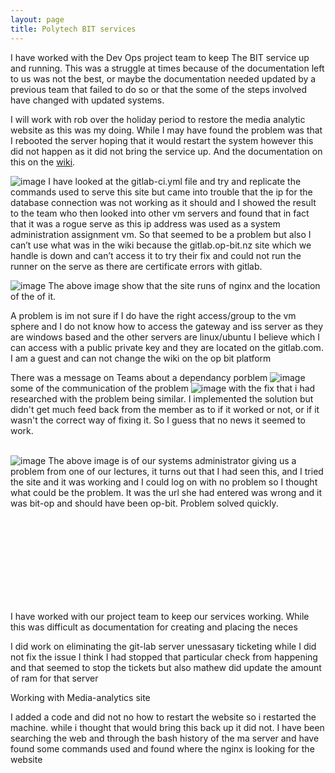 ```yaml
---
layout: page
title: Polytech BIT services
---
```


I have worked with the Dev Ops project team to keep The BIT service up and running. 
This was a struggle at times because of the documentation left to us was not the best, or maybe the documentation needed updated by a previous team that failed to do so or that the some of the steps involved have changed with updated systems.
<br />

I will work with rob over the holiday period to restore the media analytic website as this was my doing. While I may have found the problem was that I rebooted the server hoping that it would restart the system however this did not happen as it did not bring the service up. And the documentation on this on the [wiki]( https://gitlab.com/op-bit-platform/OPS-and-Security-Wiki/-/wikis/Media-Analytics/Useful%20Commands).
<br />

![image]({{site.github.url}}/assets/img/workingThroughGitlab-ci.JPG)
I have looked at the gitlab-ci.yml file and try and replicate the commands used to serve this site but came into trouble that the ip for the database connection was not working as it should and I showed the result to the team who then looked into other vm servers and found that in fact that it was a rogue serve as this ip address was used as a system administration assignment vm. So that seemed to be a problem but also I can’t use what was in the wiki because the gitlab.op-bit.nz site which we handle is down and can’t access it to try their fix and could not run the runner on the serve as there are certificate errors with gitlab.
<br />
  
![image]({{site.github.url}}/assets/img/sites-avaliable.JPG)
The above image show that the site runs of nginx and the location of the of it.
<br />
  

A problem is im not sure if I do have the right access/group to the vm sphere and I do not know how to access the gateway and iss server as they are windows based and the other servers are linux/ubuntu I believe which I can access with a public private key and they are located on the gitlab.com. I am a guest and can not change the wiki on the op bit platform
<br />
  

There was a message on Teams about a dependancy porblem 
![image]({{site.github.url}}/assets/img/dependancyProblem.png)
some of the communication of the problem 
![image]({{site.github.url}}/assets/img/dependancyProblemComunication.png)
with the fix that i had researched with the problem being similar. I implemented the solution but didn't get much feed back from the member as to if it worked or not, or if it wasn't the correct way of fixing it. So I guess that no news it seemed to work.
<br /><br />
 
![image]({{site.github.url}}/assets/img/helped.JPG)
 The above image is of our systems administrator giving us a problem from one of our lectures, it turns out that I had seen this, and I tried the site and it was working and I could log on with no problem so I thought what could be the problem. It was the url she had entered was wrong and it was bit-op and should have been op-bit. Problem solved quickly.
<br />

<br />

<br />
<br />
<br />
<br />
<br />
<br />
<br />


I have worked with our project team to keep our services working. While this was difficult as documentation for creating and placing the neces

I did work on eliminating the git-lab server unessasary ticketing while I did not fix the issue I think I had stopped that particular check from happening and that seemed to stop the tickets but also mathew did update the amount of ram for that server


Working with Media-analytics site

I added a code and did not no how to restart the website so i restarted the machine. while i thought that would bring this back up it did not. I have been searching the web and through the bash history of the ma server and have found some commands used and found where the nginx is looking for the website




